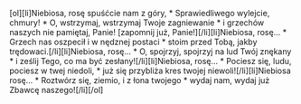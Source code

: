 [ol][li]Niebiosa, rosę spuśćcie nam z góry, * Sprawiedliwego wylejcie, chmury! * O, wstrzymaj, wstrzymaj Twoje zagniewanie * i grzechów naszych nie pamiętaj, Panie! [zapomnij już, Panie!][/li][li]Niebiosa, rosę... * Grzech nas oszpecił i w nędznej postaci * stoim przed Tobą, jakby trędowaci.[/li][li]Niebiosa, rosę... * O, spojrzyj, spojrzyj na lud Twój znękany * i ześlij Tego, co ma być zesłany![/li][li]Niebiosa, rosę... * Pociesz się, ludu, pociesz w twej niedoli, * już się przybliża kres twojej niewoli![/li][li]Niebiosa rosę... * Roztwórz się, ziemio, i z łona twojego * wydaj nam, wydaj już Zbawcę naszego![/li][/ol]